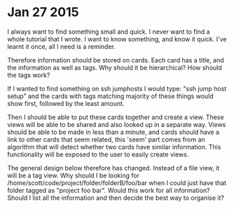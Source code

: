 
# Jan 27 2015
I always want to find something small and quick. I never want to find a whole
tutorial that I wrote. I want to know something, and know it quick. I've learnt
it once, all I need is a reminder.

Therefore information should be stored on cards. Each card has a title, and the
information as well as tags. Why should it be hierarchical? How should the tags
work?

If I wanted to find something on ssh jumphosts I would type: "ssh jump host 
setup" and the cards with tags matching majority of these things would show
first, followed by the least amount.

Then I should be able to put these cards together and create a view. These views
will be able to be shared and also looked up in a separate way. Views should be
able to be made in less than a minute, and cards should have a link to other
cards that seem related, this 'seem' part comes from an algorithm that will
detect whether two cards have similar information. This functionality will be
exposed to the user to easily create views.

The general design below therefore has changed. Instead of a file view, it will
be a tag view. Why should I be looking for /home/scott/code/project/folder/folderB/foo/bar
when I could just have that folder tagged as "project foo bar". Would this work
for all information? Should I list all the information and then decide the best
way to organise it?

